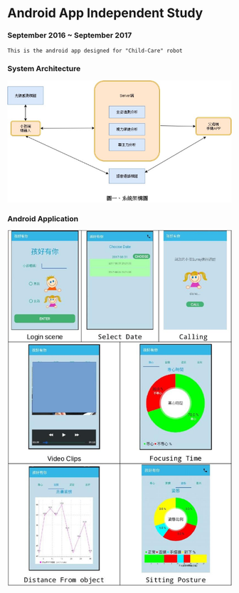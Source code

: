 # Android App Independent Study
### September 2016 ~ September 2017

    This is the android app designed for "Child-Care" robot
### System Architecture
![SA](SystemArchitecture.jpg) 

### Android Application
![AA](APP.jpg)
